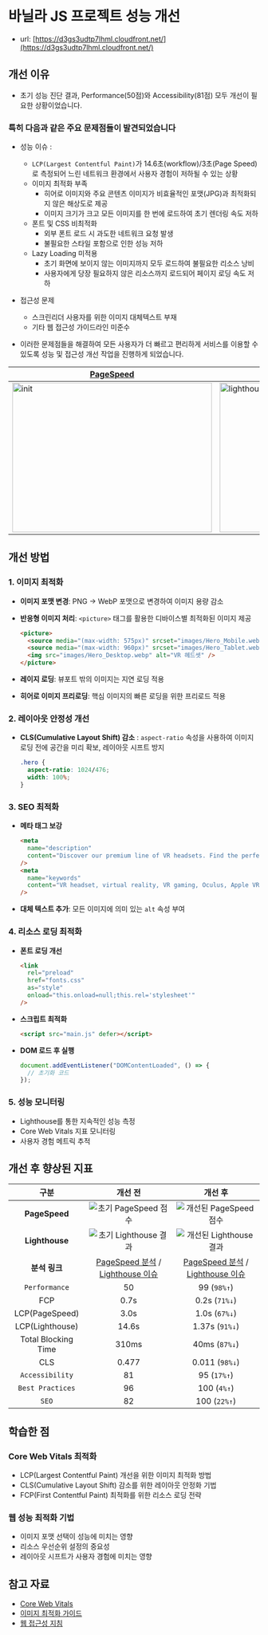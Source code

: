 # 바닐라 JS 프로젝트 성능 개선

- url: [https://d3gs3udtp7lhml.cloudfront.net/](https://d3gs3udtp7lhml.cloudfront.net/)

## 개선 이유

- 초기 성능 진단 결과, Performance(50점)와 Accessibility(81점) 모두 개선이 필요한 상황이었습니다.

### 특히 다음과 같은 주요 문제점들이 발견되었습니다

- 성능 이슈 :
  - `LCP(Largest Contentful Paint)`가 14.6초(workflow)/3초(Page Speed)로 측정되어 느린 네트워크 환경에서 사용자 경험이 저하될 수 있는 상황
  - 이미지 최적화 부족
    - 히어로 이미지와 주요 콘텐츠 이미지가 비효율적인 포맷(JPG)과 최적화되지 않은 해상도로 제공
    - 이미지 크기가 크고 모든 이미지를 한 번에 로드하여 초기 렌더링 속도 저하
  - 폰트 및 CSS 비최적화
    - 외부 폰트 로드 시 과도한 네트워크 요청 발생
    - 불필요한 스타일 포함으로 인한 성능 저하
  - Lazy Loading 미적용
    - 초기 화면에 보이지 않는 이미지까지 모두 로드하여 불필요한 리소스 낭비
    - 사용자에게 당장 필요하지 않은 리소스까지 로드되어 페이지 로딩 속도 저하
- 접근성 문제

  - 스크린리더 사용자를 위한 이미지 대체텍스트 부재
  - 기타 웹 접근성 가이드라인 미준수

- 이러한 문제점들을 해결하여 모든 사용자가 더 빠르고 편리하게 서비스를 이용할 수 있도록 성능 및 접근성 개선 작업을 진행하게 되었습니다.

| [PageSpeed](https://pagespeed.web.dev/analysis/https-d3gs3udtp7lhml-cloudfront-net/9m3bzso30h?form_factor=desktop)              | [Git Issue (Lighthouse)](https://github.com/borobong2/front_3rd_chapter4-2_basic/issues/1)                                                                 |
| ------------------------------------------------------------------------------------------------------------------------------- | ---------------------------------------------------------------------------------------------------------------------------------------------------------- |
| <img width="400" height="300" alt="init" src="https://github.com/user-attachments/assets/ad2f3e86-89f0-4e83-9bfb-5e7228e41539"> | <img width="400" height="300" alt="lighthouse workflow first issue" src="https://github.com/user-attachments/assets/29d17e8b-80d3-46b6-ad8e-8426f58120a8"> |

## 개선 방법

### 1. 이미지 최적화

- **이미지 포맷 변경**: PNG → WebP 포맷으로 변경하여 이미지 용량 감소
- **반응형 이미지 처리**: `<picture>` 태그를 활용한 디바이스별 최적화된 이미지 제공

  ```html
  <picture>
    <source media="(max-width: 575px)" srcset="images/Hero_Mobile.webp" />
    <source media="(max-width: 960px)" srcset="images/Hero_Tablet.webp" />
    <img src="images/Hero_Desktop.webp" alt="VR 헤드셋" />
  </picture>
  ```

- **레이지 로딩**: 뷰포트 밖의 이미지는 지연 로딩 적용
- **히어로 이미지 프리로딩**: 핵심 이미지의 빠른 로딩을 위한 프리로드 적용

### 2. 레이아웃 안정성 개선

- **CLS(Cumulative Layout Shift) 감소**
  : `aspect-ratio` 속성을 사용하여 이미지 로딩 전에 공간을 미리 확보, 레이아웃 시프트 방지
  ```css
  .hero {
    aspect-ratio: 1024/476;
    width: 100%;
  }
  ```

### 3. SEO 최적화

- **메타 태그 보강**

  ```html
  <meta
    name="description"
    content="Discover our premium line of VR headsets. Find the perfect VR device for gaming, entertainment, and professional use."
  />
  <meta
    name="keywords"
    content="VR headset, virtual reality, VR gaming, Oculus, Apple VR"
  />
  ```

- **대체 텍스트 추가**: 모든 이미지에 의미 있는 `alt` 속성 부여

### 4. 리소스 로딩 최적화

- **폰트 로딩 개선**

  ```html
  <link
    rel="preload"
    href="fonts.css"
    as="style"
    onload="this.onload=null;this.rel='stylesheet'"
  />
  ```

- **스크립트 최적화**

  ```html
  <script src="main.js" defer></script>
  ```

- **DOM 로드 후 실행**

  ```javascript
  document.addEventListener("DOMContentLoaded", () => {
    // 초기화 코드
  });
  ```

### 5. 성능 모니터링

- Lighthouse를 통한 지속적인 성능 측정
- Core Web Vitals 지표 모니터링
- 사용자 경험 메트릭 추적

## 개선 후 향상된 지표

|        구분         |                                                                                                    개선 전                                                                                                    |                                                                                                   개선 후                                                                                                    |
| :-----------------: | :-----------------------------------------------------------------------------------------------------------------------------------------------------------------------------------------------------------: | :----------------------------------------------------------------------------------------------------------------------------------------------------------------------------------------------------------: |
|    **PageSpeed**    |                                                    ![초기 PageSpeed 점수](https://github.com/user-attachments/assets/ad2f3e86-89f0-4e83-9bfb-5e7228e41539)                                                    |                                                  ![개선된 PageSpeed 점수](https://github.com/user-attachments/assets/77c0b70e-97b4-4985-8ba7-81a8fd328bd5)                                                   |
|   **Lighthouse**    |                                                   ![초기 Lighthouse 결과](https://github.com/user-attachments/assets/29d17e8b-80d3-46b6-ad8e-8426f58120a8)                                                    |                                                  ![개선된 Lighthouse 결과](https://github.com/user-attachments/assets/b75bde95-43a9-43de-b1d9-828c9ea40492)                                                  |
|    **분석 링크**    | [PageSpeed 분석](https://pagespeed.web.dev/analysis/https-d3gs3udtp7lhml-cloudfront-net/9m3bzso30h?form_factor=desktop) / [Lighthouse 이슈](https://github.com/borobong2/front_3rd_chapter4-2_basic/issues/1) | [PageSpeed 분석](https://pagespeed.web.dev/analysis/https-d3gs3udtp7lhml-cloudfront-net/t8gjb22391?form_factor=desktop) / [Lighthouse 이슈](https://github.com/soyoonJ/front_3rd_chapter4-2_basic/issues/17) |
|    `Performance`    |                                                                                                      50                                                                                                       |                                                                                                 99 (`98%↑`)                                                                                                  |
|         FCP         |                                                                                                     0.7s                                                                                                      |                                                                                                0.2s (`71%↓`)                                                                                                 |
|   LCP(PageSpeed)    |                                                                                                     3.0s                                                                                                      |                                                                                                1.0s (`67%↓`)                                                                                                 |
|   LCP(Lighthouse)   |                                                                                                     14.6s                                                                                                     |                                                                                                1.37s (`91%↓`)                                                                                                |
| Total Blocking Time |                                                                                                     310ms                                                                                                     |                                                                                                40ms (`87%↓`)                                                                                                 |
|         CLS         |                                                                                                     0.477                                                                                                     |                                                                                                0.011 (`98%↓`)                                                                                                |
|   `Accessibility`   |                                                                                                      81                                                                                                       |                                                                                                 95 (`17%↑`)                                                                                                  |
|  `Best Practices`   |                                                                                                      96                                                                                                       |                                                                                                 100 (`4%↑`)                                                                                                  |
|        `SEO`        |                                                                                                      82                                                                                                       |                                                                                                 100 (`22%↑`)                                                                                                 |

## 학습한 점

### Core Web Vitals 최적화

- LCP(Largest Contentful Paint) 개선을 위한 이미지 최적화 방법
- CLS(Cumulative Layout Shift) 감소를 위한 레이아웃 안정화 기법
- FCP(First Contentful Paint) 최적화를 위한 리소스 로딩 전략

### 웹 성능 최적화 기법

- 이미지 포맷 선택이 성능에 미치는 영향
- 리소스 우선순위 설정의 중요성
- 레이아웃 시프트가 사용자 경험에 미치는 영향

## 참고 자료

- [Core Web Vitals](https://web.dev/vitals/)
- [이미지 최적화 가이드](https://web.dev/fast/#optimize-your-images)
- [웹 접근성 지침](https://www.w3.org/WAI/standards-guidelines/wcag/)
